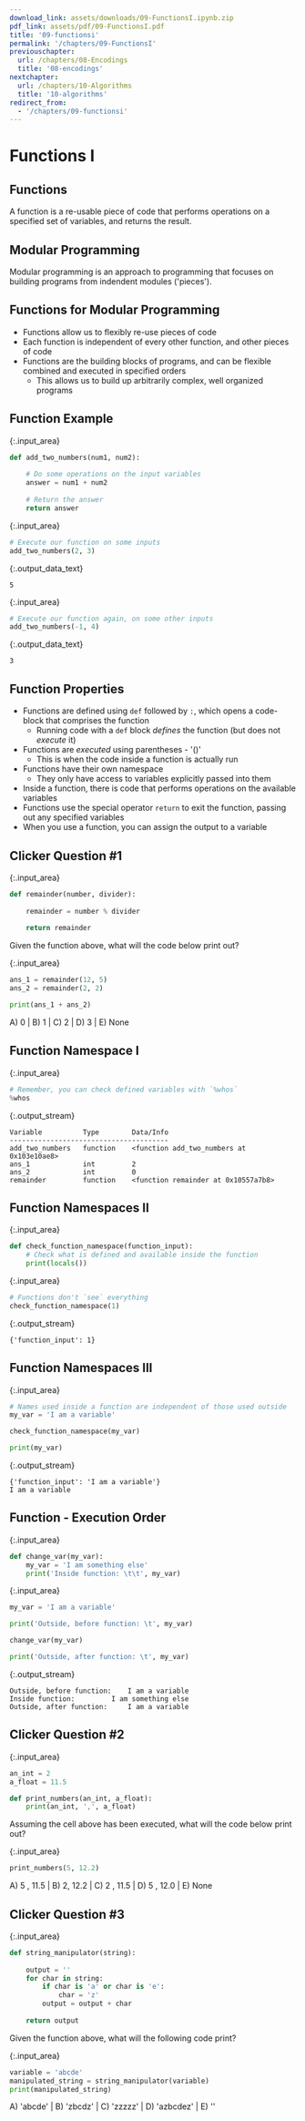 ```yaml
---
download_link: assets/downloads/09-FunctionsI.ipynb.zip
pdf_link: assets/pdf/09-FunctionsI.pdf
title: '09-functionsi'
permalink: '/chapters/09-FunctionsI'
previouschapter:
  url: /chapters/08-Encodings
  title: '08-encodings'
nextchapter:
  url: /chapters/10-Algorithms
  title: '10-algorithms'
redirect_from:
  - '/chapters/09-functionsi'
---
```


# Functions I

## Functions

<div class="alert alert-success">
A function is a re-usable piece of code that performs operations on a specified set of variables, and returns the result.
</div>

## Modular Programming

<div class="alert alert-success">
Modular programming is an approach to programming that focuses on building programs from indendent modules ('pieces'). 
</div>

## Functions for Modular Programming

- Functions allow us to flexibly re-use pieces of code
- Each function is independent of every other function, and other pieces of code
- Functions are the building blocks of programs, and can be flexible combined and executed in specified orders
    - This allows us to build up arbitrarily complex, well organized programs

## Function Example



{:.input_area}
```python
def add_two_numbers(num1, num2):
    
    # Do some operations on the input variables
    answer = num1 + num2
    
    # Return the answer
    return answer
```




{:.input_area}
```python
# Execute our function on some inputs
add_two_numbers(2, 3)
```





{:.output_data_text}
```
5
```





{:.input_area}
```python
# Execute our function again, on some other inputs
add_two_numbers(-1, 4)
```





{:.output_data_text}
```
3
```



## Function Properties

- Functions are defined using `def` followed by `:`, which opens a code-block that comprises the function
    - Running code with a `def` block *defines* the function (but does not *execute* it)
- Functions are *executed* using parentheses - '()'
    - This is when the code inside a function is actually run
- Functions have their own namespace
    - They only have access to variables explicitly passed into them
- Inside a function, there is code that performs operations on the available variables
- Functions use the special operator `return` to exit the function, passing out any specified variables
- When you use a function, you can assign the output to a variable

## Clicker Question #1



{:.input_area}
```python
def remainder(number, divider):
    
    remainder = number % divider
    
    return remainder
```


Given the function above, what will the code below print out?



{:.input_area}
```python
ans_1 = remainder(12, 5)
ans_2 = remainder(2, 2)

print(ans_1 + ans_2)
```


A) 0 | B) 1 | C) 2 | D) 3 | E) None

## Function Namespace I



{:.input_area}
```python
# Remember, you can check defined variables with `%whos`
%whos
```


{:.output_stream}
```
Variable          Type        Data/Info
---------------------------------------
add_two_numbers   function    <function add_two_numbers at 0x103e10ae8>
ans_1             int         2
ans_2             int         0
remainder         function    <function remainder at 0x10557a7b8>

```

## Function Namespaces II



{:.input_area}
```python
def check_function_namespace(function_input):
    # Check what is defined and available inside the function
    print(locals())
```




{:.input_area}
```python
# Functions don't `see` everything
check_function_namespace(1)
```


{:.output_stream}
```
{'function_input': 1}

```

## Function Namespaces III



{:.input_area}
```python
# Names used inside a function are independent of those used outside
my_var = 'I am a variable'

check_function_namespace(my_var)

print(my_var)
```


{:.output_stream}
```
{'function_input': 'I am a variable'}
I am a variable

```

## Function - Execution Order



{:.input_area}
```python
def change_var(my_var):
    my_var = 'I am something else'
    print('Inside function: \t\t', my_var)
```




{:.input_area}
```python
my_var = 'I am a variable'

print('Outside, before function: \t', my_var)

change_var(my_var)

print('Outside, after function: \t', my_var)
```


{:.output_stream}
```
Outside, before function: 	 I am a variable
Inside function: 		 I am something else
Outside, after function: 	 I am a variable

```

## Clicker Question #2



{:.input_area}
```python
an_int = 2
a_float = 11.5

def print_numbers(an_int, a_float):
    print(an_int, ',', a_float)
```


Assuming the cell above has been executed, what will the code below print out?



{:.input_area}
```python
print_numbers(5, 12.2)
```


A) 5 , 11.5 | B) 2, 12.2 | C) 2 , 11.5 | D) 5 , 12.0 | E) None

## Clicker Question #3



{:.input_area}
```python
def string_manipulator(string):
    
    output = ''
    for char in string:
        if char is 'a' or char is 'e':
            char = 'z'
        output = output + char
    
    return output
```


Given the function above, what will the following code print?



{:.input_area}
```python
variable = 'abcde'
manipulated_string = string_manipulator(variable)
print(manipulated_string)
```


A) 'abcde' | B) 'zbcdz' | C) 'zzzzz' | D) 'azbcdez' | E) ''
